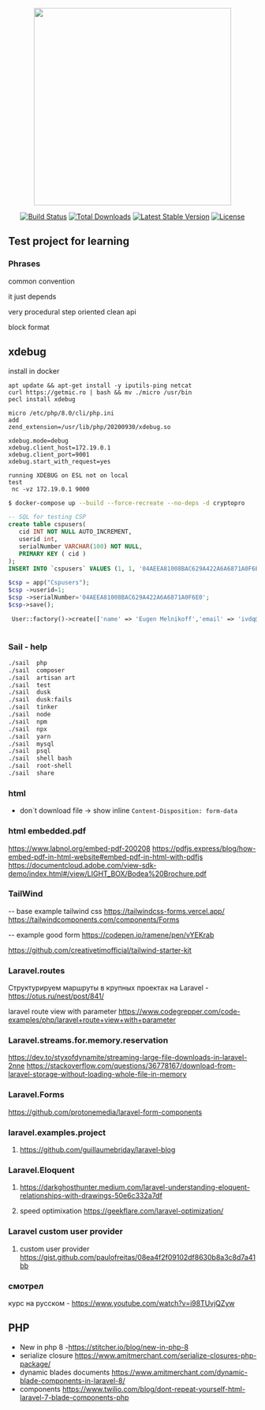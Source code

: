 <p align="center"><a href="https://laravel.com" target="_blank"><img src="https://raw.githubusercontent.com/laravel/art/master/logo-lockup/5%20SVG/2%20CMYK/1%20Full%20Color/laravel-logolockup-cmyk-red.svg" width="400"></a></p>

<p align="center">
<a href="https://travis-ci.org/laravel/framework"><img src="https://travis-ci.org/laravel/framework.svg" alt="Build Status"></a>
<a href="https://packagist.org/packages/laravel/framework"><img src="https://img.shields.io/packagist/dt/laravel/framework" alt="Total Downloads"></a>
<a href="https://packagist.org/packages/laravel/framework"><img src="https://img.shields.io/packagist/v/laravel/framework" alt="Latest Stable Version"></a>
<a href="https://packagist.org/packages/laravel/framework"><img src="https://img.shields.io/packagist/l/laravel/framework" alt="License"></a>
</p>

## Test project for learning

### Phrases
common convention

it just depends

very procedural
step oriented 
clean api

block format




## xdebug
install in docker

``` 
apt update && apt-get install -y iputils-ping netcat
curl https://getmic.ro | bash && mv ./micro /usr/bin
pecl install xdebug

micro /etc/php/8.0/cli/php.ini
add 
zend_extension=/usr/lib/php/20200930/xdebug.so

xdebug.mode=debug
xdebug.client_host=172.19.0.1
xdebug.client_port=9001
xdebug.start_with_request=yes

running XDEBUG on ESL not on local 
test 
 nc -vz 172.19.0.1 9000
````





```bash
$ docker-compose up --build --force-recreate --no-deps -d cryptopro
```

```SQL
-- SQL for testing CSP
create table cspusers(
   cid INT NOT NULL AUTO_INCREMENT,
   userid int,
   serialNumber VARCHAR(100) NOT NULL,
   PRIMARY KEY ( cid )
);
INSERT INTO `cspusers` VALUES (1, 1, '04AEEA81008BAC629A422A6A6871A0F6E0');
```

```PHP
$csp = app("Cspusers");
$csp ->userid=1;
$csp ->serialNumber='04AEEA81008BAC629A422A6A6871A0F6E0';
$csp->save();

 User::factory()->create(['name' => 'Eugen Melnikoff','email' => 'ivdq@ya.ru','password' => "$2y$10$lMFXoNhRcL85M3JbI2rekuyMlyGoo4uIZreBvLSwZiQh/8.p47oAm"]);
 
```




### Sail - help

```bash
./sail  php 
./sail  composer 
./sail  artisan art 
./sail  test
./sail  dusk 
./sail  dusk:fails 
./sail  tinker
./sail  node
./sail  npm 
./sail  npx 
./sail  yarn 
./sail  mysql 
./sail  psql 
./sail  shell bash 
./sail  root-shell
./sail  share 
```


### html
 *  don`t download file -> show inline ``` Content-Disposition: form-data ```
### html embedded.pdf
https://www.labnol.org/embed-pdf-200208
https://pdfjs.express/blog/how-embed-pdf-in-html-website#embed-pdf-in-html-with-pdfjs
https://documentcloud.adobe.com/view-sdk-demo/index.html#/view/LIGHT_BOX/Bodea%20Brochure.pdf


### TailWind
-- base example tailwind css
https://tailwindcss-forms.vercel.app/
https://tailwindcomponents.com/components/Forms

-- example good form
https://codepen.io/ramene/pen/vYEKrab

https://github.com/creativetimofficial/tailwind-starter-kit

### Laravel.routes
Структурируем маршруты в крупных проектах на Laravel - 
https://otus.ru/nest/post/841/

laravel route view with parameter
https://www.codegrepper.com/code-examples/php/laravel+route+view+with+parameter

### Laravel.streams.for.memory.reservation
https://dev.to/styxofdynamite/streaming-large-file-downloads-in-laravel-2nne
https://stackoverflow.com/questions/36778167/download-from-laravel-storage-without-loading-whole-file-in-memory


### Laravel.Forms
https://github.com/protonemedia/laravel-form-components


### laravel.examples.project
1. https://github.com/guillaumebriday/laravel-blog


### Laravel.Eloquent
1. https://darkghosthunter.medium.com/laravel-understanding-eloquent-relationships-with-drawings-50e6c332a7df

2. speed optimixation https://geekflare.com/laravel-optimization/

### Laravel custom user provider
1. custom user provider
https://gist.github.com/paulofreitas/08ea4f2f09102df8630b8a3c8d7a41bb

### смотрел
курс на русском - 
https://www.youtube.com/watch?v=i98TUvjQZyw




## PHP

 * New in php 8 -https://stitcher.io/blog/new-in-php-8
 * serialize closure https://www.amitmerchant.com/serialize-closures-php-package/
 * dynamic blades documents https://www.amitmerchant.com/dynamic-blade-components-in-laravel-8/
 * components https://www.twilio.com/blog/dont-repeat-yourself-html-laravel-7-blade-components-php



